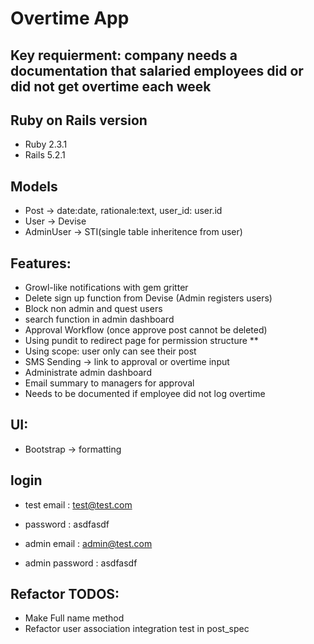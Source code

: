 # Overtime App


## Key requierment: company needs a documentation that salaried employees did or did not get overtime each week

## Ruby on Rails version
- Ruby 2.3.1
- Rails 5.2.1

## Models
- Post -> date:date, rationale:text, user_id: user.id
- User -> Devise
- AdminUser -> STI(single table inheritence from user)

## Features:
- Growl-like notifications with gem gritter
- Delete sign up function from Devise (Admin registers users)
- Block non admin and quest users
- search function in admin dashboard 
- Approval Workflow (once approve post cannot be deleted)
- Using pundit to redirect page for permission structure **
- Using scope: user only can see their post
- SMS Sending -> link to approval or overtime input
- Administrate admin dashboard
- Email summary to managers for approval
- Needs to be documented if employee did not log overtime

## UI:
- Bootstrap -> formatting

## login
- test email : test@test.com
- password : asdfasdf

- admin email : admin@test.com
- admin password : asdfasdf

## Refactor TODOS:
- Make Full name method
- Refactor user association integration test in post_spec
